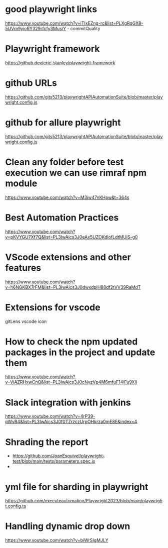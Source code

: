 # good playwright links
https://www.youtube.com/watch?v=iTIxEZng-rc&list=PLXgRgGX8-5UVm9yioRY329rfcfy3MusiY - commitQuality
# Playwright framework
https://github.dev/eric-stanley/playwright-framework
# github URLs
https://github.com/gits5213/playwrightAPIAutomationSuite/blob/master/playwright.config.js
# github for allure playwright
https://github.com/gits5213/playwrightAPIAutomationSuite/blob/master/playwright.config.js
# Clean any folder before test execution we can use rimraf npm module
https://www.youtube.com/watch?v=M3jw47nKHpw&t=364s
# Best Automation Practices
https://www.youtube.com/watch?v=pKVYGU7Xf7Q&list=PL3IwAics3J0eAx5UZOKdlofLdtMUjS-g0
# VScode extensions and other features
https://www.youtube.com/watch?v=h6NGKBX7rFM&list=PL3IwAics3J0dwxdpjH88df2tVV39RaMdT
# Extensions for vscode
gitLens
vscode icon
# How to check the npm updated packages in the project and update them
https://www.youtube.com/watch?v=ViAZRHxwCnQ&list=PL3IwAics3J0cNvzVp4M6mfuF14lFu9Xll

# Slack integration with jenkins
https://www.youtube.com/watch?v=4rP39-pWvR4&list=PL3IwAics3J0f0TZrzczUrpOHkrza0mE8E&index=4

# Shrading the report
* https://github.com/JoanEsquivel/playwright-test/blob/main/tests/parameters.spec.js
* 
# yml file for sharding in playwright
https://github.com/executeautomation/Playwright2023/blob/main/playwright.config.ts

# Handling dynamic drop down
https://www.youtube.com/watch?v=biWrSIgMJLY





